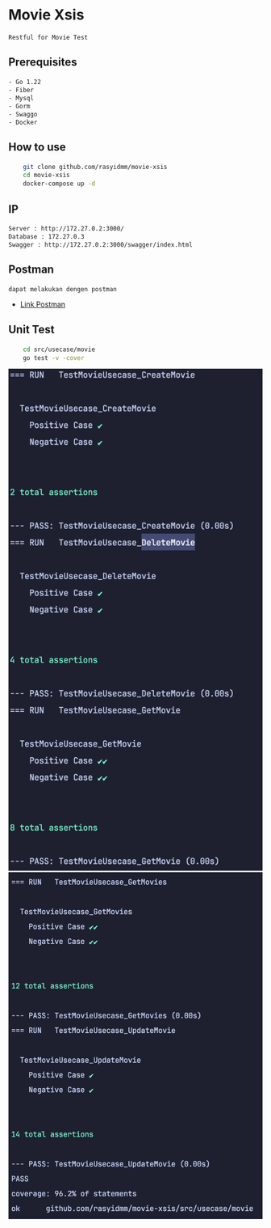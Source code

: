 # Movie Xsis
    Restful for Movie Test

## Prerequisites
    - Go 1.22
    - Fiber
    - Mysql
    - Gorm
    - Swaggo
    - Docker

## How to use
```bash
    git clone github.com/rasyidmm/movie-xsis
    cd movie-xsis
    docker-compose up -d
```

## IP
    Server : http://172.27.0.2:3000/
    Database : 172.27.0.3
    Swagger : http://172.27.0.2:3000/swagger/index.html

## Postman
    dapat melakukan dengen postman
- [Link Postman](https://github.com/rasyidmm/movie-xsis/blob/master/movie-xsis.postman_collection.json)

## Unit Test
```bash
    cd src/usecase/movie
    go test -v -cover
```
![img.png](img.png)
![img_1.png](img_1.png)

